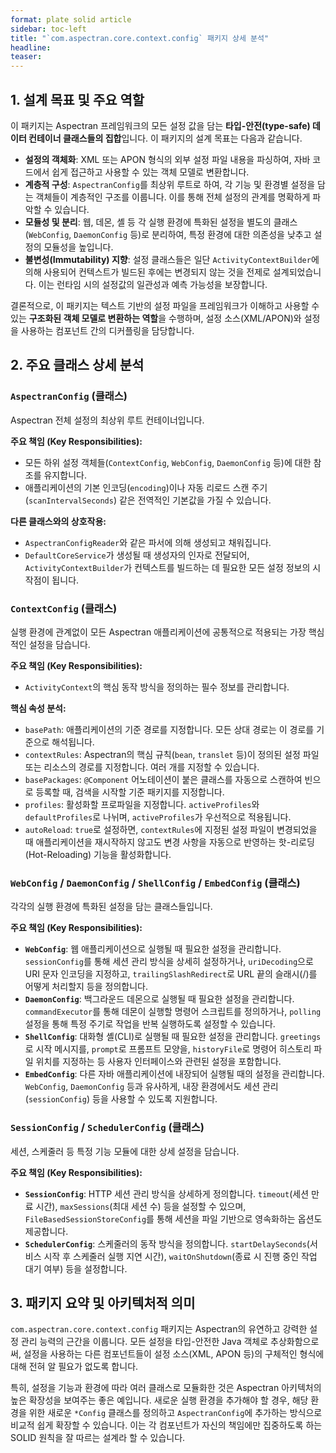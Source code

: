 ```yaml
---
format: plate solid article
sidebar: toc-left
title: "`com.aspectran.core.context.config` 패키지 상세 분석"
headline:
teaser:
---
```


## 1. 설계 목표 및 주요 역할

이 패키지는 Aspectran 프레임워크의 모든 설정 값을 담는 **타입-안전(type-safe) 데이터 컨테이너 클래스들의 집합**입니다. 이 패키지의 설계 목표는 다음과 같습니다.

-   **설정의 객체화**: XML 또는 APON 형식의 외부 설정 파일 내용을 파싱하여, 자바 코드에서 쉽게 접근하고 사용할 수 있는 객체 모델로 변환합니다.
-   **계층적 구성**: `AspectranConfig`를 최상위 루트로 하여, 각 기능 및 환경별 설정을 담는 객체들이 계층적인 구조를 이룹니다. 이를 통해 전체 설정의 관계를 명확하게 파악할 수 있습니다.
-   **모듈성 및 분리**: 웹, 데몬, 셸 등 각 실행 환경에 특화된 설정을 별도의 클래스(`WebConfig`, `DaemonConfig` 등)로 분리하여, 특정 환경에 대한 의존성을 낮추고 설정의 모듈성을 높입니다.
-   **불변성(Immutability) 지향**: 설정 클래스들은 일단 `ActivityContextBuilder`에 의해 사용되어 컨텍스트가 빌드된 후에는 변경되지 않는 것을 전제로 설계되었습니다. 이는 런타임 시의 설정값의 일관성과 예측 가능성을 보장합니다.

결론적으로, 이 패키지는 텍스트 기반의 설정 파일을 프레임워크가 이해하고 사용할 수 있는 **구조화된 객체 모델로 변환하는 역할**을 수행하며, 설정 소스(XML/APON)와 설정을 사용하는 컴포넌트 간의 디커플링을 담당합니다.

## 2. 주요 클래스 상세 분석

### `AspectranConfig` (클래스)

Aspectran 전체 설정의 최상위 루트 컨테이너입니다.

**주요 책임 (Key Responsibilities):**
-   모든 하위 설정 객체들(`ContextConfig`, `WebConfig`, `DaemonConfig` 등)에 대한 참조를 유지합니다.
-   애플리케이션의 기본 인코딩(`encoding`)이나 자동 리로드 스캔 주기(`scanIntervalSeconds`) 같은 전역적인 기본값을 가질 수 있습니다.

**다른 클래스와의 상호작용:**
-   `AspectranConfigReader`와 같은 파서에 의해 생성되고 채워집니다.
-   `DefaultCoreService`가 생성될 때 생성자의 인자로 전달되어, `ActivityContextBuilder`가 컨텍스트를 빌드하는 데 필요한 모든 설정 정보의 시작점이 됩니다.

### `ContextConfig` (클래스)

실행 환경에 관계없이 모든 Aspectran 애플리케이션에 공통적으로 적용되는 가장 핵심적인 설정을 담습니다.

**주요 책임 (Key Responsibilities):**
-   `ActivityContext`의 핵심 동작 방식을 정의하는 필수 정보를 관리합니다.

**핵심 속성 분석:**
-   `basePath`: 애플리케이션의 기준 경로를 지정합니다. 모든 상대 경로는 이 경로를 기준으로 해석됩니다.
-   `contextRules`: Aspectran의 핵심 규칙(`bean`, `translet` 등)이 정의된 설정 파일 또는 리소스의 경로를 지정합니다. 여러 개를 지정할 수 있습니다.
-   `basePackages`: `@Component` 어노테이션이 붙은 클래스를 자동으로 스캔하여 빈으로 등록할 때, 검색을 시작할 기준 패키지를 지정합니다.
-   `profiles`: 활성화할 프로파일을 지정합니다. `activeProfiles`와 `defaultProfiles`로 나뉘며, `activeProfiles`가 우선적으로 적용됩니다.
-   `autoReload`: `true`로 설정하면, `contextRules`에 지정된 설정 파일이 변경되었을 때 애플리케이션을 재시작하지 않고도 변경 사항을 자동으로 반영하는 핫-리로딩(Hot-Reloading) 기능을 활성화합니다.

### `WebConfig` / `DaemonConfig` / `ShellConfig` / `EmbedConfig` (클래스)

각각의 실행 환경에 특화된 설정을 담는 클래스들입니다.

**주요 책임 (Key Responsibilities):**
-   **`WebConfig`**: 웹 애플리케이션으로 실행될 때 필요한 설정을 관리합니다. `sessionConfig`를 통해 세션 관리 방식을 상세히 설정하거나, `uriDecoding`으로 URI 문자 인코딩을 지정하고, `trailingSlashRedirect`로 URL 끝의 슬래시(/)를 어떻게 처리할지 등을 정의합니다.
-   **`DaemonConfig`**: 백그라운드 데몬으로 실행될 때 필요한 설정을 관리합니다. `commandExecutor`를 통해 데몬이 실행할 명령어 스크립트를 정의하거나, `polling` 설정을 통해 특정 주기로 작업을 반복 실행하도록 설정할 수 있습니다.
-   **`ShellConfig`**: 대화형 셸(CLI)로 실행될 때 필요한 설정을 관리합니다. `greetings`로 시작 메시지를, `prompt`로 프롬프트 모양을, `historyFile`로 명령어 히스토리 파일 위치를 지정하는 등 사용자 인터페이스와 관련된 설정을 포함합니다.
-   **`EmbedConfig`**: 다른 자바 애플리케이션에 내장되어 실행될 때의 설정을 관리합니다. `WebConfig`, `DaemonConfig` 등과 유사하게, 내장 환경에서도 세션 관리(`sessionConfig`) 등을 사용할 수 있도록 지원합니다.

### `SessionConfig` / `SchedulerConfig` (클래스)

세션, 스케줄러 등 특정 기능 모듈에 대한 상세 설정을 담습니다.

**주요 책임 (Key Responsibilities):**
-   **`SessionConfig`**: HTTP 세션 관리 방식을 상세하게 정의합니다. `timeout`(세션 만료 시간), `maxSessions`(최대 세션 수) 등을 설정할 수 있으며, `FileBasedSessionStoreConfig`를 통해 세션을 파일 기반으로 영속화하는 옵션도 제공합니다.
-   **`SchedulerConfig`**: 스케줄러의 동작 방식을 정의합니다. `startDelaySeconds`(서비스 시작 후 스케줄러 실행 지연 시간), `waitOnShutdown`(종료 시 진행 중인 작업 대기 여부) 등을 설정합니다.

## 3. 패키지 요약 및 아키텍처적 의미

`com.aspectran.core.context.config` 패키지는 Aspectran의 유연하고 강력한 설정 관리 능력의 근간을 이룹니다. 모든 설정을 타입-안전한 Java 객체로 추상화함으로써, 설정을 사용하는 다른 컴포넌트들이 설정 소스(XML, APON 등)의 구체적인 형식에 대해 전혀 알 필요가 없도록 합니다.

특히, 설정을 기능과 환경에 따라 여러 클래스로 모듈화한 것은 Aspectran 아키텍처의 높은 확장성을 보여주는 좋은 예입니다. 새로운 실행 환경을 추가해야 할 경우, 해당 환경을 위한 새로운 `*Config` 클래스를 정의하고 `AspectranConfig`에 추가하는 방식으로 비교적 쉽게 확장할 수 있습니다. 이는 각 컴포넌트가 자신의 책임에만 집중하도록 하는 SOLID 원칙을 잘 따르는 설계라 할 수 있습니다.
